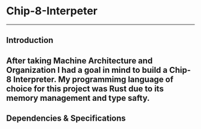 # Chip-8-Interpeter
---
## Introduction
After taking Machine Architecture and Organization I had a goal in mind to build a Chip-8 Interpreter. My programmimg language of choice for this project was Rust due to its memory management and type safty. 
---
## Dependencies & Specifications 
